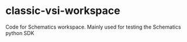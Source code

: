 # classic-vsi-workspace
Code for Schematics workspace. Mainly used for testing the Schematics python SDK
